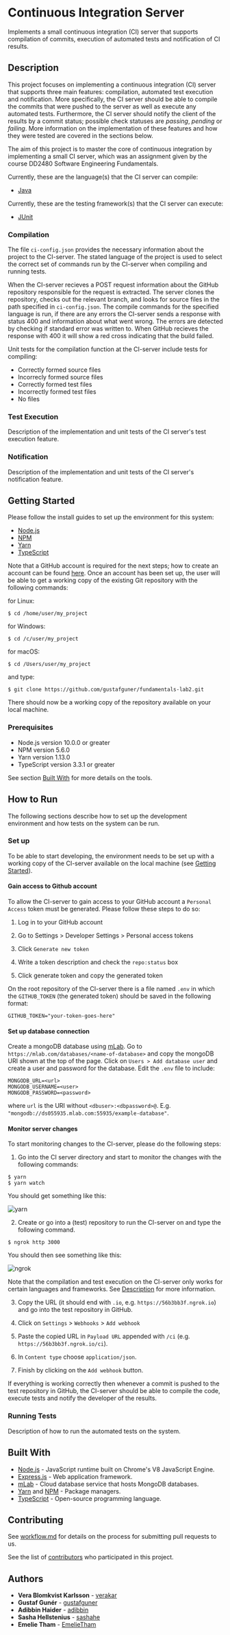 # Continuous Integration Server

Implements a small continuous integration (CI) server that supports compilation of commits, execution of automated tests and notification of CI results.

## Description

This project focuses on implementing a continuous integration (CI) server that supports three main features: compilation, automated test execution and notification. More specifically, the CI server should be able to compile the commits that were pushed to the server as well as execute any automated tests. Furthermore, the CI server should notify the client of the results by a commit status; possible check statuses are *passing*, *pending* or *failing*. More information on the implementation of these features and how they were tested are covered in the sections below.

The aim of this project is to master the core of continuous integration by implementing a small CI server, which was an assignment given by the course DD2480 Software Engineering Fundamentals.

Currently, these are the language(s) that the CI server can compile:

* [Java](https://docs.oracle.com/en/java/)

Currently, these are the testing framework(s) that the CI server can execute:

* [JUnit](https://junit.org/junit4/)

### Compilation

The file `ci-config.json` provides the necessary information about the project to the CI-server. The stated language of the project is used to select the correct set of commands run by the CI-server when compiling and running tests.

When the CI-server recieves a POST request information about the GitHub repository responsible for the request is extracted. The server clones the repository, checks out the relevant branch, and looks for source files in the path specified in `ci-config.json`. The compile commands for the specified language is run, if there are any errors the CI-server sends a response with status 400 and information about what went wrong. The errors are detected by checking if standard error was written to. When GitHub recieves the response with 400 it will show a red cross indicating that the build failed.

Unit tests for the compilation function at the CI-server include tests for compiling:

* Correctly formed source files
* Incorrecly formed source files
* Correctly formed test files
* Incorrectly formed test files
* No files

### Test Execution

Description of the implementation and unit tests of the CI server's test execution feature.
### Notification

Description of the implementation and unit tests of the CI server's notification feature.

## Getting Started
Please follow the install guides to set up the environment for this system:

* [Node.js](https://nodejs.org/en/download/)
* [NPM](https://www.npmjs.com/get-npm)
* [Yarn](https://yarnpkg.com/lang/en/docs/install/#debian-stable)
* [TypeScript](https://www.typescriptlang.org/docs/handbook/typescript-in-5-minutes.html)

Note that a GitHub account is required for the next steps; how to create an account can be found [here](https://help.github.com/articles/signing-up-for-a-new-github-account/). Once an account has been set up, the user will be able to get a working copy of the existing Git repository with the following commands:

for Linux:

```shell
$ cd /home/user/my_project
```

for Windows:

```shell
$ cd /c/user/my_project
```

for macOS:

```shell
$ cd /Users/user/my_project
```

and type:

```shell
$ git clone https://github.com/gustafguner/fundamentals-lab2.git
```

There should now be a working copy of the repository available on your local machine.

### Prerequisites
* Node.js version 10.0.0 or greater
* NPM version 5.6.0
* Yarn version 1.13.0
* TypeScript version 3.3.1 or greater

See section [Built With](#built-with) for more details on the tools.

## How to Run
The following sections describe how to set up the development environment and how tests on the system can be run.

### Set up
To be able to start developing, the environment needs to be set up with a working copy of the CI-server available on the local machine (see [Getting Started](#getting-started)).

#### Gain access to Github account
To allow the CI-server to gain access to your GitHub account a `Personal Access` token must be generated. Please follow these steps to do so:

1. Log in to your GitHub account

2. Go to Settings > Developer Settings > Personal access tokens

3. Click `Generate new token`

4. Write a token description and check the `repo:status` box

5. Click generate token and copy the generated token

On the root repository of the CI-server there is a file named `.env` in which the `GITHUB_TOKEN` (the generated token) should be saved in the following format:

```shell
GITHUB_TOKEN="your-token-goes-here"
```

#### Set up database connection
Create a mongoDB database using [mLab](https://mlab.com/).  Go to `https://mlab.com/databases/<name-of-database>` and copy the mongoDB URI shown at the top of the page. Click on `Users > Add database user` and create a user and password for the database. Edit the `.env` file to include:

```shell
MONGODB_URL=<url>
MONGODB_USERNAME=<user>
MONGODB_PASSWORD=<password>
```
where `url` is the URI without `<dbuser>:<dbpassword>@`. E.g. `"mongodb://ds055935.mlab.com:55935/example-database"`.

#### Monitor server changes
To start monitoring changes to the CI-server, please do the following steps:

1. Go into the CI server directory and start to monitor the changes with the following commands:

```shell
$ yarn
$ yarn watch
```
You should get something like this:

![yarn](https://github.com/gustafguner/fundamentals-lab2/blob/issue/6/yarn-example.png)

2. Create or go into a (test) repository to run the CI-server on and type the following command.

```shell
$ ngrok http 3000
```

You should then see something like this:

![ngrok](https://github.com/gustafguner/fundamentals-lab2/blob/issue/6/ngrok-example.png)

Note that the compilation and test execution on the CI-server only works for certain languages and frameworks. See [Description](#description) for more information.

3. Copy the URL (it should end with `.io`, e.g. `https://56b3bb3f.ngrok.io`) and go into the test repository in GitHub.

4. Click on `Settings` > `Webhooks` > `Add webhook`

5. Paste the copied URL in `Payload URL` appended with `/ci` (e.g. `https://56b3bb3f.ngrok.io/ci`).

6. In `Content type` choose `application/json`.

7. Finish by clicking on the `Add webhook` button.

If everything is working correctly then whenever a commit is pushed to the test repository in GitHub, the CI-server should be able to compile the code, execute tests and notify the developer of the results.

### Running Tests

Description of how to run the automated tests on the system.

## Built With

* [Node.js](https://nodejs.org/en/) - JavaScript runtime built on Chrome's V8 JavaScript Engine.
* [Express.js](https://expressjs.com/) - Web application framework.
* [mLab](https://mlab.com/) - Cloud database service that hosts MongoDB databases.
* [Yarn](https://yarnpkg.com/en/) and [NPM](https://www.npmjs.com/) - Package managers.
* [TypeScript](https://www.typescriptlang.org/) - Open-source programming language.

## Contributing

See [workflow.md](https://github.com/gustafguner/fundamentals-lab2/blob/master/workflow.md) for details on the process for submitting pull requests to us.

See the list of [contributors](https://github.com/gustafguner/fundamentals-lab2/pulse) who participated in this project.

## Authors
* **Vera Blomkvist Karlsson** - [verakar](https://github.com/verakar)
* **Gustaf Gunér** - [gustafguner](https://github.com/gustafguner)
* **Adibbin Haider** - [adibbin](https://github.com/adibbin)
* **Sasha Hellstenius** - [sashahe](https://github.com/sashahe)
* **Emelie Tham** - [EmelieTham](https://github.com/EmelieTham)


